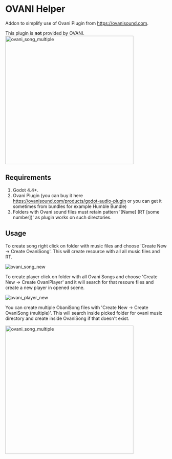 # OVANI Helper

Addon to simplify use of Ovani Plugin from https://ovanisound.com.

This plugin is **not** provided by OVANI.
<img width="400" alt="ovani_song_multiple" src="https://github.com/user-attachments/assets/ed9e2de8-edd5-4e25-bff1-0d30eb10b0b0" />

## Requirements

1. Godot 4.4+.
2. Ovani Plugin (you can buy it here https://ovanisound.com/products/godot-audio-plugin or you can get it sometimes from bundles for example Humble Bundle)
3. Folders with Ovani sound files must retain pattern '[Name] (RT [some number])' as plugin works on such directories.

## Usage
To create song right click on folder with music files and choose 'Create New -> Create OvaniSong'. This will create resource with all all music files and RT.

![ovani_song_new](https://github.com/user-attachments/assets/4ccf22d6-b048-4997-9bda-b4ae9dd1926a)


To create player click on folder with all Ovani Songs and choose 'Create New -> Create OvaniPlayer' and it will search for that resoure files and create a new player in opened scene.

![ovani_player_new](https://github.com/user-attachments/assets/6380552b-1ffa-444f-9122-7666908d9c78)

You can create multiple ObaniSong files with 'Create New -> Create OvaniSong (multiple)'. This will search inside picked folder for ovani music directory and create inside OvaniSong if that doesn't exist.

<img width="400" alt="ovani_song_multiple" src="https://github.com/user-attachments/assets/be44950a-b886-4a8b-af27-07fafbe27aac" />
